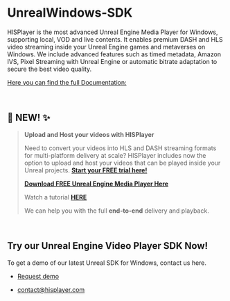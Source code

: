 # UnrealWindows-SDK

HlSPlayer is the most advanced Unreal Engine Media Player for Windows, supporting local, VOD and live contents. It enables premium DASH and HLS video streaming inside your Unreal Engine games and metaverses on Windows. We include advanced features such as timed metadata, Amazon IVS, Pixel Streaming with Unreal Engine or automatic bitrate adaptation to secure the best video quality.

[Here you can find the full Documentation:](https://hisplayer.github.io/UnrealWindows-SDK/#/)

<br>

## 📣 NEW! ✨ 
>**Upload and Host your videos with HISPlayer**
>
> Need to convert your videos into HLS and DASH streaming formats for multi-platform delivery at scale? HISPlayer includes now the option to upload and host your videos that can be played inside your Unreal projects. **[Start your FREE trial here!](https://dashboard.hisplayer.com/signup)**
>
>**[Download FREE Unreal Engine Media Player Here](https://github.com/HISPlayer/Unreal_Engine_Media_Player/releases/tag/v2.9.0.1)**
>
>Watch a tutorial **[HERE](https://www.youtube.com/watch?v=awfN0zz-8zQ)**
>
> We can help you with the full **end-to-end** delivery and playback.

<br>


## Try our Unreal Engine Video Player SDK Now!

To get a demo of our latest Unreal SDK for Windows, contact us here.

* [Request demo](https://hisplayer.com/unreal-player-sdk/)

* contact@hisplayer.com
